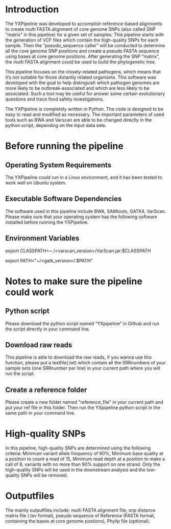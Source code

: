 # Introduction

The YXPipeline was developed to accomplish reference-based alignments to create multi FASTA alignment of core genome SNPs (also called SNP “matrix” in this pipeline) for a given set of samples. This pipeline starts with the generation of VCF files which contain the high-quality SNPs for each sample. Then the “pseudo_sequence caller” will be conducted to determine all the core genome SNP positions and create a pseudo FASTA sequence using bases at core genome positions. After generating the SNP “matrix”, the multi FASTA alignment could be used to build the phylogenetic tree.

This pipeline focuses on the closely-related pathogens, which means that it’s not suitable for those distantly related organisms. This software was developed with the goal to help distinguish which pathogen genomes are more likely to be outbreak-associated and which are less likely to be associated. Such a tool may be useful for answer some certain evolutionary questions and trace food safety investigations.

The YXPipeline is completely written in Python. The code is designed to be easy to read and modified as necessary. The important parameters of used tools such as BWA and Varscan are able to be changed directly in the python script, depending on the input data sets.


# Before running the pipeline
## Operating System Requirements

The YXPipeline could run in a Linux environment, and it has been tested to work well on Ubuntu system.
## Executable Software Dependencies

The software used in this pipeline include BWA, SAMtools, GATK4, VarScan. Please make sure that your operating system has the following software installed before running the YXPipeline.

## Environment Variables

export CLASSPATH=~ /<varscan_version>/VarScan.jar:$CLASSPATH

export PATH="~/<gatk_version>/:$PATH"

# Notes to make sure the pipeline could work

## Python script
Please download the python script named “YXpipeline” in Github and run the script directly in your command line.
## Download raw reads
This pipeline is able to download the raw reads, if you wanna use this function, please put a textfile(.txt) which contain all the SRRnumbers of your sample sets (one SRRnumber per line) in your current path where you will run the script.
## Create a reference folder
Please create a new folder named "reference_file" in your current path and put your ref file in this folder. Then run the YXpipeline python script in the same path in your command line.


# High-quality SNPs

In this pipeline, high-quality SNPs are determined using the following criteria: Minimum variant allele frequency of 90%, Minimum base quality at a position to count a read of 15, Minimum read depth at a position to make a call of 8, variants with no more than 90% support on one strand. Only the high-quality SNPs will be used in the downstream analysis and the low-quality SNPs will be removed.


# Outputfiles

The mainly outputfiles include: multi FASTA alignment file, snp distance matrix file (.tsv format), pseudo sequence of Reference (FASTA format, containing the bases at core genome postions), Phylip file (optional).
